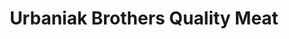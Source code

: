 ---
title: "Urbaniak Brothers Quality Meat"
url: /erie/urbaniak-brothers-quality-meat/
shop: butcher
---